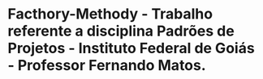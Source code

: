 # Facthory-Methody  - Trabalho  referente a disciplina Padrões de Projetos - Instituto Federal de Goiás - Professor Fernando  Matos.
